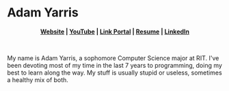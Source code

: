 # Adam Yarris

<p align="center">
  <b>
    <a href="https://rubbaboy.me/">Website</a>  |  
    <a href="https://www.youtube.com/channel/UC2K3flYNj0hLC2BfPCXfvEA">YouTube</a>  | 
    <a href="https://yarr.is/">Link Portal</a>  | 
    <a href="https://yarr.is/resume">Resume</a> |
    <a href="http://linkedin.com/in/adam-yarris">LinkedIn</a>
  </b>
</p>

<br>

My name is Adam Yarris, a sophomore Computer Science major at RIT. I've been devoting most of my time in the last 7 years to programming, doing my best to learn along the way. My stuff is usually stupid or useless, sometimes a healthy mix of both.
